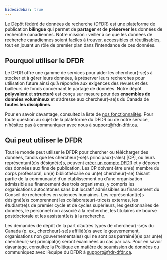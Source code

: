 ```yaml
---
hidesidebar: true
---
```

Le Dépôt fédéré de données de recherche (DFDR) est une plateforme de publication **bilingue** qui permet de **partager** et de **préserver** les données de recherche canadiennes. Notre mission : veiller à ce que les données de recherche canadiennes soient faciles à trouver, accessibles et réutilisables, tout en jouant un rôle de premier plan dans l’intendance de ces données.

## Pourquoi utiliser le DFDR
Le DFDR offre une gamme de services pour aider les chercheur(-se)s à stocker et à gérer leurs données, à préserver leurs recherches pour utilisation future ainsi qu’à répondre aux exigences des revues et des bailleurs de fonds concernant le partage de données. Notre dépôt **polyvalent** et **structuré** est conçu sur mesure pour des **ensembles de données volumineux** et s’adresse aux chercheur(-se)s du Canada de **toutes les disciplines**.

Pour en savoir davantage, consultez la liste de [nos fonctionnalités](nos_fonctionnalités.md). Pour toute question au sujet de la plateforme du DFDR ou de notre service, n’hésitez pas à communiquer avec nous à [support@frdr-dfdr.ca](mailto:support@frdr-dfdr.ca).

## Qui peut utiliser le DFDR

Tout le monde peut utiliser le DFDR pour chercher ou télécharger des données, tandis que les chercheur(-se)s principaux(-ales) [CP], ou leurs représentant(e)s désigné(e)s, peuvent [créer un compte DFDR](avant_de_déposer.md) et y déposer des données aux fins de publication. Les CP doivent être un(e) membre du corps professoral, un(e) bibliothécaire ou un(e) chercheur(-se) faisant partie de la communauté d’un établissement ou d’une organisation admissible au financement des trois organismes, y compris les organisations autochtones sans but lucratif admissibles au financement du Conseil de recherches en sciences humaines. Les représentant(e)s désigné(e)s comprennent les collaborateur(-trice)s externes, les étudiant(e)s de premier cycle et de cycles supérieurs, les gestionnaires de données, le personnel non associé à la recherche, les titulaires de bourse postdoctorale et les assistant(e)s à la recherche.

Les demandes de dépôt de la part d’autres types de chercheur(-se)s du Canada (p. ex., chercheur(-se)s affilié(e)s avec le gouvernement, organisations non gouvernementales) qui ne sont pas parrainé(e)s par un(e) chercheur(-se) principal(e) seront examinées au cas par cas. Pour en savoir davantage, consultez la [Politique en matière de soumission de données](/policies/fr/soumission_données) ou communiquez avec l’équipe du DFDR à [support@frdr-dfdr.ca](mailto:support@frdr-dfdr.ca).
